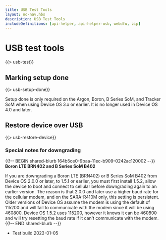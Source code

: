 ```yaml
---
title: USB Test Tools
layout: no-nav.hbs
description: USB Test Tools
includeDefinitions: [api-helper, api-helper-usb, webdfu, zip]
---
```


# USB test tools

{{> usb-test}}


## Marking setup done

{{> usb-setup-done}}

Setup done is only required on the Argon, Boron, B Series SoM, and Tracker SoM when using Device OS 3.x or earlier. It is no longer used in Device OS 4.0 and later.

## Restore device over USB

{{> usb-restore-device}}

### Special notes for downgrading

{{!-- BEGIN shared-blurb 164b5ce0-9baa-11ec-b909-0242ac120002 --}}
**Boron LTE BRN402 and B Series SoM B402**

If you are downgrading a Boron LTE (BRN402) or B Series SoM B402 from Device OS 2.0.0 or later, to 1.5.1 or earlier, you must first install 1.5.2, allow the device to boot and connect to cellular before downgrading again to an earlier version. The reason is that 2.0.0 and later use a higher baud rate for the cellular modem, and on the SARA-R410M only, this setting is persistent. Older versions of Device OS assume the modem is using the default of 115200 and will fail to communicate with the modem since it will be using 460800. Device OS 1.5.2 uses 115200, however it knows it can be 460800 and will try resetting the baud rate if it can't communicate with the modem.
{{!-- END shared-blurb --}}

- Test build 2023-01-05

